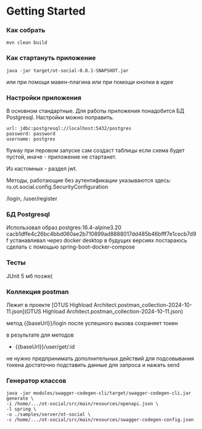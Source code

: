 # Getting Started

### Как собрать
```shell
mvn clean build
```

### Как стартануть приложение
```shell
java -jar target/ot-social-0.0.1-SNAPSHOT.jar
```
или при помощи мавен-плагина или при помощи кнопки в идее

### Настройки приложения
В основном стандартные.
Для работы приложения понадобится БД Postgresql. Настройки можно поправить.
```
url: jdbc:postgresql://localhost:5432/postgres
password: password
username: postgres
```
flyway при перовом запуске сам создаст таблицы если схема будет пустой, 
иначе - приложение не стартанет.

Из кастомных - раздел jwt.

Методы, работающие без аутентификации указываются здесь:
ru.ot.social.config.SecurityConfiguration

/login, /user/register

### БД Postgresql
Использовал образ postgres:16.4-alpine3.20
cacb1dffe4c26bc4bbd060ae2b710899ad8888017dd485b46bfff7e1cecb7d9f
устанавливал через docker desktop
в будущих версиях постараюсь сделать с помощью spring-boot-docker-compose

### Тесты
JUnit 5
мб позже(

### Коллекция postman
Лежит в проекте 
[OTUS Highload Architect.postman_collection-2024-10-11.json](OTUS Highload Architect.postman_collection-2024-10-11.json)

метод {{baseUrl}}/login
после успешного вызова сохраняет токен

в результате для методов
- {{baseUrl}}/user/get/:id

не нужно предпринимать дополнительных действий для подсовывания токена
достаточно подставить данные для запроса и нажать send

### Генератор классов
```shell
java -jar modules/swagger-codegen-cli/target/swagger-codegen-cli.jar generate \
-i /home/.../ot-social/src/main/resources/openapi.json \
-l spring \
-o ./samples/server/ot-social \
-c /home/.../ot-social/src/main/resources/swagger-codegen-config.json
```
